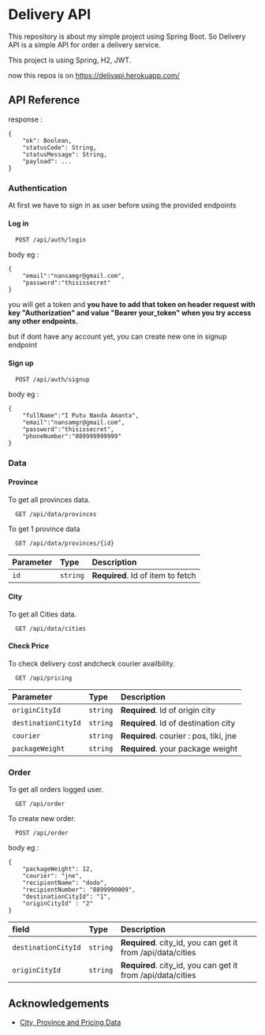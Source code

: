 
# Delivery API

This repository is about my simple project using Spring Boot. 
So Delivery API is a simple API for order a delivery service.

This project is using Spring, H2, JWT.

now this repos is on https://delivapi.herokuapp.com/

## API Reference
response : 
```
{
    "ok": Boolean,
    "statusCode": String,
    "statusMessage": String,
    "payload": ...
}
```
### Authentication
At first we have to sign in as user before using the provided endpoints

#### Log in

```http
  POST /api/auth/login
```
body eg : 
```
{
    "email":"nansamgr@gmail.com",
    "password":"thisissecret"
}
```
you will get a token and **you have to add that token on header request  with key "Authorization" and value "Bearer your_token" when you try access any other endpoints.**


but if dont have any account yet, you can create new one in signup endpoint
#### Sign up

```http
  POST /api/auth/signup
```
body eg : 
```
{
    "fullName":"I Putu Nanda Amanta",
    "email":"nansamgr@gmail.com",
    "password":"thisissecret",
    "phoneNumber":"089999999999"
}
```


### Data
#### Province
To get all provinces data.
```http
  GET /api/data/provinces
```


To get 1 province data

```http
  GET /api/data/provinces/{id}
```


| Parameter | Type     | Description                       |
| :-------- | :------- | :-------------------------------- |
| `id`      | `string` | **Required**. Id of item to fetch |


#### City

To get all Cities data.
```http
  GET /api/data/cities
```



#### Check Price

To check delivery cost andcheck courier availbility.
```http
  GET /api/pricing
```

| Parameter | Type     | Description                       |
| :-------- | :------- | :-------------------------------- |
| `originCityId`      | `string` | **Required**. Id of origin city |
| `destinationCityId`      | `string` | **Required**. Id of destination city |
| `courier`      | `string` | **Required**. courier : pos, tiki, jne |
| `packageWeight`      | `string` | **Required**. your package weight |


### Order

To get all orders logged user.
```http
  GET /api/order
```

To create new order.
```http
  POST /api/order
```

body eg :
```
{
    "packageWeight": 12,
    "courier": "jne",
    "recipientName": "dodo",
    "recipientNumber": "0899990009",
    "destinationCityId": "1",
    "originCityId" : "2"
}
```

| field | Type     | Description                       |
| :-------- | :------- | :-------------------------------- |
| `destinationCityId`      | `string` | **Required**. city_id, you can get it from /api/data/cities|
| `originCityId`      | `string` | **Required**. city_id, you can get it from /api/data/cities|


## Acknowledgements

 - [City, Province and Pricing Data](https://rajaongkir.com/)


